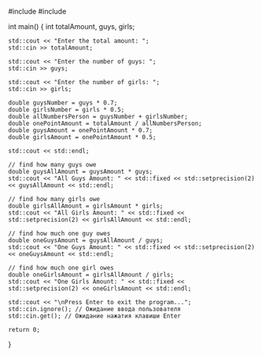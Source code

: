 #include <iostream>
#include <iomanip>

int main() {
    int totalAmount, guys, girls;

    std::cout << "Enter the total amount: ";
    std::cin >> totalAmount;

    std::cout << "Enter the number of guys: ";
    std::cin >> guys;

    std::cout << "Enter the number of girls: ";
    std::cin >> girls;

    double guysNumber = guys * 0.7;
    double girlsNumber = girls * 0.5;
    double allNumbersPerson = guysNumber + girlsNumber;
    double onePointAmount = totalAmount / allNumbersPerson;
    double guysAmount = onePointAmount * 0.7;
    double girlsAmount = onePointAmount * 0.5;

    std::cout << std::endl;

    // find how many guys owe
    double guysAllAmount = guysAmount * guys;
    std::cout << "All Guys Amount: " << std::fixed << std::setprecision(2) << guysAllAmount << std::endl;

    // find how many girls owe
    double girlsAllAmount = girlsAmount * girls;
    std::cout << "All Girls Amount: " << std::fixed << std::setprecision(2) << girlsAllAmount << std::endl;

    // find how much one guy owes
    double oneGuysAmount = guysAllAmount / guys;
    std::cout << "One Guys Amount: " << std::fixed << std::setprecision(2) << oneGuysAmount << std::endl;

    // find how much one girl owes
    double oneGirlsAmount = girlsAllAmount / girls;
    std::cout << "One Girls Amount: " << std::fixed << std::setprecision(2) << oneGirlsAmount << std::endl;

    std::cout << "\nPress Enter to exit the program...";
    std::cin.ignore(); // Ожидание ввода пользователя
    std::cin.get(); // Ожидание нажатия клавиши Enter

    return 0;
}
